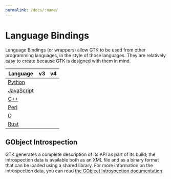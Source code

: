 ```yaml
---
permalink: /docs/:name/
---
```

# Language Bindings

Language Bindings (or wrappers) allow GTK to be used from other programming
languages, in the style of those languages. They are relatively easy to
create because GTK is designed with them in mind.

Language | v3 | v4
--- | :---: | :---:
<a href="https://pygobject.readthedocs.io/en/latest/">Python</a> | <i class="far fa-check-circle"></i> | <i class="far fa-check-circle"></i>
<a href="https://gitlab.gnome.org/GNOME/gjs/blob/master/doc/Home.md">JavaScript</a> | <i class="far fa-check-circle"></i> | <i class="far fa-check-circle"></i>
<a href="https://www.gtkmm.org/en/index.html">C++</a> | <i class="far fa-check-circle"></i> | <i class="far fa-check-circle"></i>
<a href="http://gtk2-perl.sourceforge.net/">Perl</a> | <i class="far fa-check-circle"></i> | <i class="far fa-check-circle"></i>
<a href="https://gtkd.org/">D</a> | <i class="far fa-check-circle"></i> | <i class="far fa-check-circle"></i>
<a href="https://gtk-rs.org">Rust</a> | <i class="far fa-check-circle"></i> | <i class="far fa-check-circle"></i>

## GObject Introspection

GTK generates a complete description of its API as part of its build; the
introspection data is available both as an XML file and as a binary format
that can be loaded using a shared library. For more information on the
introspection data, you can read [the GObject Introspection
documentation](https://gi.readthedocs.io/en/latest/).
